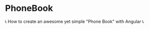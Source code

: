# PhoneBook
:telephone_receiver: How to create an awesome yet simple "Phone Book" with Angular :telephone_receiver:
